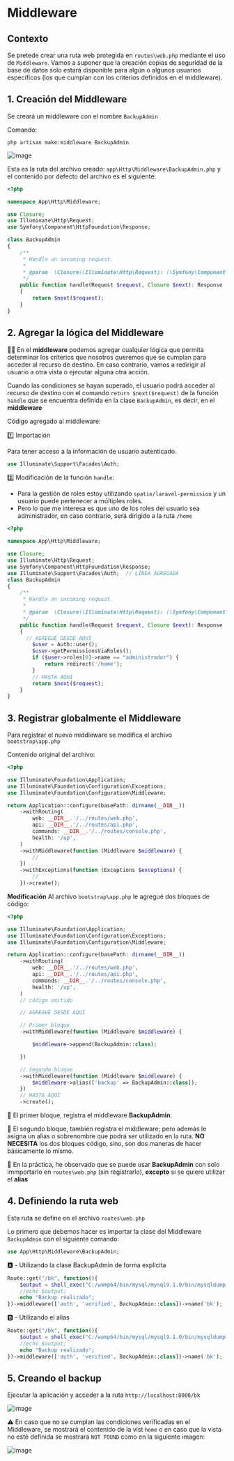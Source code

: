 # Middleware

## Contexto

Se pretede crear una ruta web protegida en `routes\web.php` mediante el uso de `Middleware`. Vamos a suponer que la creación copias de seguridad de la base de datos solo estará disponible para algún o algunos usuarios específicos (los que cumplan con los criterios definidos en el middleware).  

## 1. Creación del Middleware

Se creará un middleware con el nombre `BackupAdmin`  

Comando:  

```
php artisan make:middleware BackupAdmin
```

![image](./img/make_backup_admin_middleware.png)  

Esta es la ruta del archivo creado: `app\Http\Middleware\BackupAdmin.php` y el contenido por defecto del archivo es el siguiente:  

```php
<?php

namespace App\Http\Middleware;

use Closure;
use Illuminate\Http\Request;
use Symfony\Component\HttpFoundation\Response;

class BackupAdmin
{
    /**
     * Handle an incoming request.
     *
     * @param  \Closure(\Illuminate\Http\Request): (\Symfony\Component\HttpFoundation\Response)  $next
     */
    public function handle(Request $request, Closure $next): Response
    {
        return $next($request);
    }
}
```

## 2. Agregar la lógica del Middleware

:guardsman: En el **middleware** podemos agregar cualquier lógica que permita determinar los criterios que nosotros queremos que se cumplan para acceder al recurso de destino. En caso contrario,  vamos a redirigir al usuario a otra vista o ejecutar alguna otra acción.

Cuando las condiciones se hayan superado, el usuario podrá acceder al recurso de destino con el comando `return $next($request)` de la función  `handle` que se encuentra definida en la clase `BackupAdmin`, es decir, en el **middleware**    

Código agregado al middleware:  

:one: Importación  

Para tener acceso a la información de usuario autenticado.  

```php
use Illuminate\Support\Facades\Auth;
```

:two: Modificación de la función `handle`:  

* Para la gestión de roles estoy utilizando `spatie/laravel-permission` y un usuario puede pertenecer a múltiples roles.
* Pero lo que me interesa es que uno de los roles del usuario sea administrador, en caso contrario, será dirigido a la ruta `/home` 

```php
<?php

namespace App\Http\Middleware;

use Closure;
use Illuminate\Http\Request;
use Symfony\Component\HttpFoundation\Response;
use Illuminate\Support\Facades\Auth;  // LÍNEA AGREGADA
class BackupAdmin
{
    /**
     * Handle an incoming request.
     *
     * @param  \Closure(\Illuminate\Http\Request): (\Symfony\Component\HttpFoundation\Response)  $next
     */
    public function handle(Request $request, Closure $next): Response
    {
      // AGREGUÉ DESDE AQUÍ
        $user = Auth::user();
        $user->getPermissionsViaRoles();
        if ($user->roles[0]->name == "administrador") {
            return redirect('/home');
        }
        // HASTA AQUÍ
        return $next($request);
    }
}
```

## 3. Registrar globalmente el Middleware

Para registrar el nuevo middleware se modifica el archivo `bootstrap\app.php` 

Contenido original del archivo:  

```php
<?php

use Illuminate\Foundation\Application;
use Illuminate\Foundation\Configuration\Exceptions;
use Illuminate\Foundation\Configuration\Middleware;

return Application::configure(basePath: dirname(__DIR__))
    ->withRouting(
        web: __DIR__.'/../routes/web.php',
        api: __DIR__.'/../routes/api.php',
        commands: __DIR__.'/../routes/console.php',
        health: '/up',
    )
    ->withMiddleware(function (Middleware $middleware) {
        //
    })
    ->withExceptions(function (Exceptions $exceptions) {
        //
    })->create();
```

**Modificación** Al archivo `bootstrap\app.php` le agregué dos bloques de código: 

```php
<?php

use Illuminate\Foundation\Application;
use Illuminate\Foundation\Configuration\Exceptions;
use Illuminate\Foundation\Configuration\Middleware;

return Application::configure(basePath: dirname(__DIR__))
    ->withRouting(
        web: __DIR__.'/../routes/web.php',
        api: __DIR__.'/../routes/api.php',
        commands: __DIR__.'/../routes/console.php',
        health: '/up',
    )
    // código omitido

    // AGREGUÉ DESDE AQUÍ

    // Primer bloque
    ->withMiddleware(function (Middleware $middleware) {

        $middleware->append(BackupAdmin::class);

    })

    // Segundo bloque
    ->withMiddleware(function (Middleware $middleware) {
        $middleware->alias(['backup' => BackupAdmin::class]);
    })
    // HASTA AQUÍ
    ->create();
```

:orange_book: El primer bloque, registra el middleware **BackupAdmin**.  

:green_book: El segundo bloque, también registra el middleware; pero además le asigna un alias o sobrenombre que podrá ser utilizado en la ruta. **NO NECESITA** los dos bloques código, sino, son dos maneras de hacer básicamente lo mismo.  

:construction: En la práctica, he observado que se puede usar **BackupAdmin** con solo immportarlo en `routes\web.php` (sin registrarlo), **excepto** si se quiere utilizar el **alias**  

## 4. Definiendo la ruta web

Esta ruta se define en el archivo `routes\web.php` 

Lo primero que debemos hacer es importar la clase del Middleware `BackupAdmin` con el siguiente comando:  
```php
use App\Http\Middleware\BackupAdmin;
```


:a: - Utilizando la clase BackupAdmin de forma explícita
```php
Route::get("/bk", function(){
    $output = shell_exec("C:/wamp64/bin/mysql/mysql9.1.0/bin/mysqldump -u root example_app > C:/Users/macv/Documents/example_app.sql");
    //echo $output;
    echo "Backup realizado";
})->middleware(['auth', 'verified', BackupAdmin::class])->name('bk');
```

:b: - Utilizando el alias

```php
Route::get("/bk", function(){
    $output = shell_exec("C:/wamp64/bin/mysql/mysql9.1.0/bin/mysqldump -u root example_app > C:/Users/macv/Documents/example_app.sql");
    //echo $output;
    echo "Backup realizado";
})->middleware(['auth', 'verified', BackupAdmin::class])->name('bk');
```

## 5. Creando el backup

Ejecutar la aplicación y acceder a la ruta `http://localhost:8000/bk` 

![image](./img/backup_realizado_web.png)  

:warning: En caso que no se cumplan las condiciones verificadas en el Middleware, se mostrará el contenido de la vist `home` o en caso que la vista no esté definida se mostrará `NOT FOUND` como en la siguiente imagen:  

![image](./img/home_view_not_found.png)  

